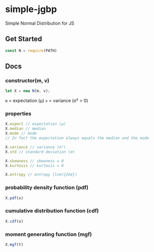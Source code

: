 # simple-jgbp
Simple Normal Distribution for JS

## Get Started
```js
const N = require(PATH)
```

## Docs
### constructor(m, v)
```js
let X = new N(m, v);
```
`m` = expectation (μ)
`v` = variance (σ² > 0)

### properties
```js
X.expect // expectation (μ)
X.median // median
X.mode // mode
// In fact the expectation always equals the median and the mode

X.variance // variance (σ²)
X.std // standard deviation (σ)

X.skewness // skewness = 0
X.kurtosis // kurtosis = 0

X.entropy // entropy (lnσ√{2πe})
```

### probability density function (pdf)
```js
X.pdf(x)
```

### cumulative distribution function (cdf)
```js
X.cdf(x)
```

### moment generating function (mgf)
```js
X.mgf(t)
```



